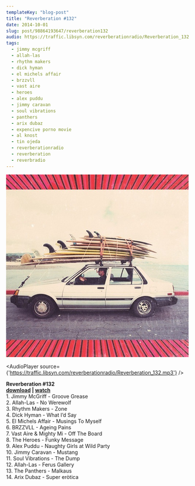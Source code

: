 ```yaml
---
templateKey: "blog-post"
title: "Reverberation #132"
date: 2014-10-01
slug: post/98864193647/reverberation132
audio: https://traffic.libsyn.com/reverberationradio/Reverberation_132.mp3
tags:
  - jimmy mcgriff
  - allah-las
  - rhythm makers
  - dick hyman
  - el michels affair
  - brzzvll
  - vast aire
  - heroes
  - alex puddu
  - jimmy caravan
  - soul vibrations
  - panthers
  - arix dubaz
  - expencive porno movie
  - al knost
  - tin ojeda
  - reverberationradio
  - reverberation
  - reverbradio
---
```


![Reverberation #132](../images/f7be489b268edafcf6112bec906de94a1c36e60a0d7edff5da62ef70316d20d1.jpg)

<AudioPlayer source={'https://traffic.libsyn.com/reverberationradio/Reverberation_132.mp3'} />

<p><strong>Reverberation #132<a href="https://traffic.libsyn.com/reverberationradio/Reverberation_132.mp3" target="_blank"><br />download</a>&nbsp;|&nbsp;<a href="http://vimeo.com/99461792" target="_blank">watch<br /></a></strong>1. Jimmy McGriff - Groove Grease<br />2. Allah-Las - No Werewolf<br />3. Rhythm Makers - Zone<br />4. Dick Hyman - What I&rsquo;d Say<br />5. El Michels Affair - Musings To Myself<br />6. BRZZVLL - Ageing Pains<br />7. Vast Aire &amp; Mighty Mi - Off The Board<br />8. The Heroes - Funky Message<br />9. Alex Puddu - Naughty Girls at Wild Party<br />10. Jimmy Caravan - Mustang<br />11. Soul Vibrations - The Dump<br />12. Allah-Las - Ferus Gallery<br />13. The Panthers - Malkaus<br />14. Arix Dubaz - Super er&ograve;tica</p>
